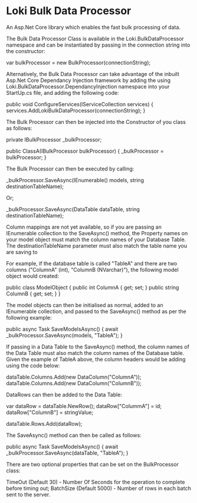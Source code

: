 # Loki Bulk Data Processor
An Asp.Net Core library which enables the fast bulk processing of data.

The Bulk Data Processor Class is available in the Loki.BulkDataProcessor namespace and can be instantiated by passing in the connection string into the constructor:

var bulkProcessor = new BulkProcessor(connectionString);

Alternatively, the Bulk Data Processor can take advantage of the inbuilt Asp.Net Core Dependancy Injection framework by adding the using Loki.BulkDataProcessor.DependancyInjection namespace into your StartUp.cs file, and adding the following code:

public void ConfigureServices(IServiceCollection services)
{
	services.AddLokiBulkDataProcessor(connectionString);
}

The Bulk Processor can then be injected into the Constructor of you class as follows:

private IBulkProcessor _bulkProcessor;

public ClassA(IBulkProcessor bulkProcessor)
{
	_bulkProcessor = bulkProcessor;
}

The Bulk Processor can then be executed by calling:

_bulkProcessor.SaveAsync(IEnumerable<YourModel>() models, string destinationTableName);

Or;

_bulkProcessor.SaveAsync(DataTable dataTable, string destinationTableName);

Column mappings are not yet available, so if you are passing an IEnumerable collection to the SaveAsync() method, the Property names on your model object must match the column names of your Database Table. The destinationTableName parameter must also match the table name you are saving to

For example, if the database table is called "TableA" and there are two columns ("ColumnA" (int), "ColumnB (NVarchar)"), the following model object would created:

public class ModelObject
{
	public int ColumnA { get; set; }
	public string ColumnB { get; set; }
} 

The model objects can then be initialised as normal, added to an IEnumerable collection, and passed to the SaveAsync() method as per the following example:

public async Task SaveModelsAsync()
{
	await _bulkProcessor.SaveAsync(models, "TableA");
}

If passing in a Data Table to the SaveAsync() method, the column names of the Data Table must also match the column names of the Database table. Given the example of TableA above, the column headers would be adding using the code below:

dataTable.Columns.Add(new DataColumn("ColumnA"));
dataTable.Columns.Add(new DataColumn("ColumnB"));

DataRows can then be added to the Data Table:

var dataRow = dataTable.NewRow();
dataRow["ColummA"] = id;
dataRow["ColumnB"] = stringValue;

dataTable.Rows.Add(dataRow);

The SaveAsync() method can then be called as follows:

public async Task SaveModelsAsync()
{
	await _bulkProcessor.SaveAsync(dataTable, "TableA");
}

There are two optional properties that can be set on the BulkProcessor class:

TimeOut (Default 30) - Number Of Seconds for the operation to complete before timing out;
BatchSize (Default 5000) - Number of rows in each batch sent to the server.
